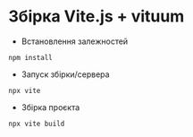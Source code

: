 # Збірка Vite.js + vituum

- Встановлення залежностей

```
npm install
```

- Запуск збірки/сервера

```
npx vite
```

- Збірка проєкта

```
npx vite build
```
